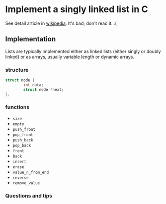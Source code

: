 # Implement a singly linked list in C

See detail article in [wikipedia](https://en.wikipedia.org/wiki/List_(abstract_data_type)). It's bad, don't read it. :(

## Implementation

Lists are typically implemented either as linked lists (either singly or doubly linked) or as arrays, usually variable length or dynamic arrays.

### structure

```C
struct node {
        int data;
        struct node *next;
};
```

### functions

* `size`
* `empty`
* `push_front`
* `pop_front`
* `push_back`
* `pop_back`
* `front`
* `back`
* `insert`
* `erase`
* `value_n_from_end`
* `reverse`
* `remove_value`

### Questions and tips

